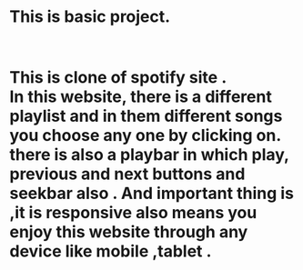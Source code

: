 <h1>This is basic project.<h1>
<br>
This is clone of spotify site .
<br>
In this website, there is a different playlist and in them different songs you choose any one by clicking on. there is also a playbar in which play, previous and next buttons and seekbar also . And important thing is ,it is responsive also means you enjoy this website through any device like mobile ,tablet .  
